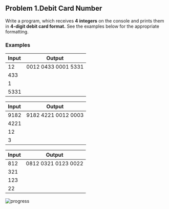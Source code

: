 ## Problem 1.Debit Card Number
Write a program, which receives **4 integers** on the console and prints them in **4-digit debit card format.** See the examples below for the appropriate formatting.

### Examples

|  Input  |         Output           |
| :---    |                    :---: |
|   12    |  0012 0433 0001 5331     |
|   433   |                          |
|   1     |                          |
|   5331  |                          |

|  Input  |         Output           |
| :---    |                    :---: |
|   9182  |  9182 4221 0012 0003     |
|   4221  |                          |
|   12    |                          |
|   3     |                          |

|  Input  |         Output           |
| :---    |                    :---: |
|   812   |  0812 0321 0123 0022     |
|   321   |                          |
|   123   |                          |
|   22    |                          |


![progress](http://progressed.io/bar/100?title=completed"progress")